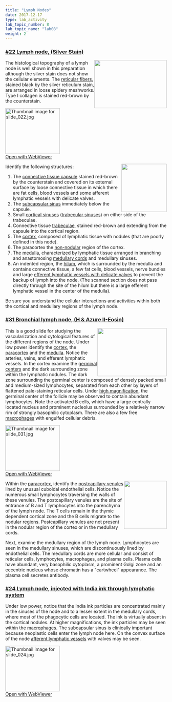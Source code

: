 ```yaml
---
title: "Lymph Nodes"
date: 2017-12-17
type: lab_activity
lab_topic_number: 8
lab_topic_name: "lab08"
weight: 2
---
```

<div class="entrybody">
						<h3><u>#22 Lymph node, (Silver Stain)</u></h3>

<p><img src="/assets/images/22%20Lymph%20node%20-%20vessel%20with%20valve.jpg" style="width:226px; height:150px; float:right;">The histological topography of a lymph node is well shown in this preparation although the silver stain does not show the cellular elements.  The <u>reticular fibers</u>, stained black by the silver reticulum stain, are arranged in loose spidery meshworks. Type I collagen is stained red-brown by the counterstain. </p>

<div class="thumbnail"> <a href="http://virtualslides.cumc.columbia.edu/22.svs/view.apml?" target="_blank"><img alt="Thumbnail image for slide_022.jpg" src="/assets/images/slide_022-thumb-170x143-1443.jpg" width="170" height="143" class="mt-image-left"></a><br><a href="http://virtualslides.cumc.columbia.edu/22.svs/view.apml?" target="_blank">Open with WebViewer</a></div>

<p><img src="/assets/images/22%20lymph%20node%20-%20trabeculae.jpg" style="width:141px; height:150px; float:right;">Identify the following structures: </p>


<ol>
<li>The <u>connective tissue capsule</u> stained red-brown by the counterstain and covered on its external surface by loose connective tissue in which there are fat cells, blood vessels and some afferent lymphatic vessels with delicate valves.</li>
<li>The <u>subcapsular sinus</u> immediately below the capsule.</li>
<li>Small <u>cortical sinuses</u> (<u>trabecular sinuses</u>) on either side of the trabeculae.</li>
<li>Connective tissue <u>trabeculae</u>, stained red-brown and extending from the capsule into the cortical region.</li>
<li>The <u>cortex</u>, composed of lymphatic tissue with nodules (that are poorly defined in this node). </li>
<li>The paracortex the <u>non-nodular</u> region of the cortex. </li>
<li>The <u>medulla</u>, characterized by lymphatic tissue arranged in branching and anastomosing <u>medullary cords</u> and medullary sinuses.</li>
<li>An indented region, the <u>hilum</u>, which is surrounded by the medulla and contains connective tissue, a few fat cells, blood vessels, nerve bundles and large <u>efferent lymphatic vessels with delicate valves</u> to prevent the backup of lymph into the node. (The scanned section does not pass directly through the site of the hilum but there is a large efferent lymphatic vessel in the center of the medulla).</li>
</ol>



<p>Be sure you understand the cellular interactions and activities within both the cortical and medullary regions of the lymph node.</p>

<h3><u>#31 Bronchial lymph node, (H &amp; Azure II-Eosin)</u></h3>

<p><img src="/assets/images/31%20bronchial%20lymph%20node%20-%20germinal%20center.jpg" style="width:216px; height:150px; float:right;">This is a good slide for studying the vascularization and cytological features of the different regions of the node. Under low power identify the <u>cortex</u>, the <u>paracortex</u> and the <u>medulla</u>. Notice the arteries, veins, and efferent lymphatic vessels. In the cortex examine the <u>germinal centers</u> and the dark surrounding zone within the lymphatic nodules. The dark zone surrounding the germinal center is composed of densely packed small and medium-sized lymphocytes, separated from each other by layers of flattened pale-staining reticular cells. Under <u>high magnification</u>, the germinal center of the follicle may be observed to contain abundant lymphocytes. Note the activated B cells, which have a large centrally located nucleus and prominent nucleolus surrounded by a relatively narrow rim of strongly basophilic cytoplasm. There are also a few free <u>macrophages</u> with engulfed cellular debris. </p>

<div class="thumbnail"> <a href="http://virtualslides.cumc.columbia.edu/31.svs/view.apml?" target="_blank"><img alt="Thumbnail image for slide_031.jpg" src="/assets/images/slide_031-thumb-170x143-1461.jpg" width="170" height="143" class="mt-image-left"></a><br><a href="http://virtualslides.cumc.columbia.edu/31.svs/view.apml?" target="_blank">Open with WebViewer</a></div>

<p><img src="/assets/images/31%20bronchial%20lymph%20node%20-%20post%20capillary%20venule.jpg" style="width:133px; height:150px; float:right;">Within the <u>paracortex</u>, identify the <u>postcapillary venules</u> lined by unusual cuboidal endothelial cells. Notice the numerous small lymphocytes traversing the walls of these venules. The postcapillary venules are the site of entrance of B and T lymphocytes into the parenchyma of the lymph node. The T cells remain in the thymic dependent cortical zone and the B cells migrate to the nodular regions.  Postcapillary venules are not present in the nodular region of the cortex or in the medullary cords.</p>

<p>Next, examine the medullary region of the lymph node. Lymphocytes are seen in the medullary sinuses, which are discontinuously lined by endothelial cells. The medullary cords are more cellular and consist of reticular cells, lymphocytes, macrophages, and plasma cells. Plasma cells have abundant, very basophilic cytoplasm, a prominent Golgi zone and an eccentric nucleus whose chromatin has a "cartwheel" appearance. The plasma cell secretes antibody.</p>

<h3><u>#24 Lymph node, injected with India ink through lymphatic system</u></h3>

<p>Under low power, notice that the India ink particles are concentrated mainly in the sinuses of the node and to a lesser extent in the medullary cords, where most of the phagocytic cells are located. The ink is virtually absent in the cortical nodules. At higher magnifications, the ink particles may be seen within the <u>macrophages</u>. The subcapsular sinus is clinically important because neoplastic cells enter the lymph node here. On the convex surface of the node <u>afferent lymphatic vessels</u> with valves may be seen.</p>

<div class="thumbnail"> <a href="http://virtualslides.cumc.columbia.edu/24.svs/view.apml?" target="_blank"><img alt="Thumbnail image for slide_024.jpg" src="/assets_c/2009/07/slide_024-thumb-170x142-1446.jpg" width="170" height="142" class="mt-image-left"></a><br><a href="http://virtualslides.cumc.columbia.edu/24.svs/view.apml?" target="_blank">Open with WebViewer</a></div>
						
						
</div>
